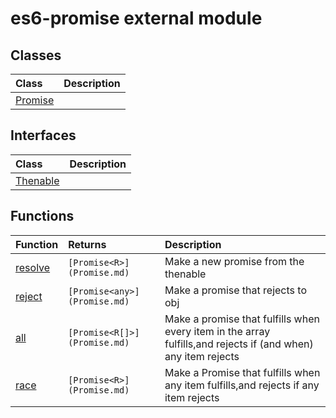 # es6-promise external module


## Classes

| Class	   |  Description |
|:-------------|:---------------|
| [Promise](Promise.md)     |  |



## Interfaces

| Class	   |  Description |
|:-------------|:---------------|
| [Thenable<R>](Thenable<R>.md)   |   |



## Functions

| Function	   | Returns | Description |
|:-------------|:------|:---------------|
| [resolve<R>](resolve<R>~85015.md) |`[Promise<R>](Promise.md) `   | Make a new promise from the thenable  |
| [reject](reject~87339.md) |`[Promise<any>](Promise.md) `   | Make a promise that rejects to obj  |
| [all<R>](all<R>~47572.md) |`[Promise<R[]>](Promise.md) `   | Make a promise that fulfills when every item in the array fulfills,and rejects if (and when) any item rejects  |
| [race<R>](race<R>~10579.md) |`[Promise<R>](Promise.md) `   | Make a Promise that fulfills when any item fulfills,and rejects if any item rejects  |





